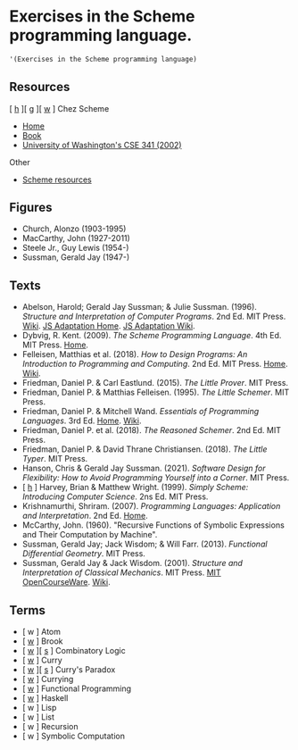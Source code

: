 # Exercises in the Scheme programming language.

```scheme
'(Exercises in the Scheme programming language)
```

## Resources

[ [h](https://cisco.github.io/ChezScheme/) ][ [g](https://github.com/cisco/chezscheme) ][ [w](https://en.wikipedia.org/wiki/Chez_Scheme) ] Chez Scheme
* [Home](https://www.scheme.com)
* [Book](https://www.scheme.com/tspl4/)
* [University of Washington's CSE 341 (2002)](https://courses.cs.washington.edu/courses/cse341/02wi/scheme/)

Other
* [Scheme resources](https://erkin.party/scheme/bibliography/)

## Figures

* Church, Alonzo (1903-1995)
* MacCarthy, John (1927-2011)
* Steele Jr., Guy Lewis (1954-)
* Sussman, Gerald Jay (1947-)

## Texts

* Abelson, Harold; Gerald Jay Sussman; & Julie Sussman. (1996). _Structure and Interpretation of Computer Programs_. 2nd Ed. MIT Press. [Wiki](https://en.wikipedia.org/wiki/Structure_and_Interpretation_of_Computer_Programs). [JS Adaptation Home](https://source-academy.github.io/sicp/). [JS Adaptation Wiki](https://en.wikipedia.org/wiki/Structure_and_Interpretation_of_Computer_Programs,_JavaScript_Adaptation).
* Dybvig, R. Kent. (2009). _The Scheme Programming Language_. 4th Ed. MIT Press. [Home](https://www.scheme.com/tspl4/).
* Felleisen, Matthias et al. (2018). _How to Design Programs: An Introduction to Programming and Computing_. 2nd Ed. MIT Press. [Home](https://htdp.org). [Wiki](https://en.wikipedia.org/wiki/How_to_Design_Programs).
* Friedman, Daniel P. & Carl Eastlund. (2015). _The Little Prover_. MIT Press.
* Friedman, Daniel P. & Matthias Felleisen. (1995). _The Little Schemer_. MIT Press.
* Friedman, Daniel P. & Mitchell Wand. _Essentials of Programming Languages_. 3rd Ed. [Home](https://eopl3.com). [Wiki](https://en.wikipedia.org/wiki/Essentials_of_Programming_Languages).
* Friedman, Daniel P. et al. (2018). _The Reasoned Schemer_. 2nd Ed. MIT Press.
* Friedman, Daniel P. & David Thrane Christiansen. (2018). _The Little Typer_. MIT Press.
* Hanson, Chris & Gerald Jay Sussman. (2021). _Software Design for Flexibility: How to Avoid Programming Yourself into a Corner_. MIT Press.
* [ [h](https://people.eecs.berkeley.edu/~bh/ss-toc2.html) ] Harvey, Brian & Matthew Wright. (1999). _Simply Scheme: Introducing Computer Science_. 2ns Ed. MIT Press.
* Krishnamurthi, Shriram. (2007). _Programming Languages: Application and Interpretation_. 2nd Ed. [Home](http://cs.brown.edu/~sk/Publications/Books/ProgLangs/).
* McCarthy, John. (1960). "Recursive Functions of Symbolic Expressions and Their Computation by Machine".
* Sussman, Gerald Jay; Jack Wisdom; & Will Farr. (2013). _Functional Differential Geometry_. MIT Press.
* Sussman, Gerald Jay & Jack Wisdom. (2001). _Structure and Interpretation of Classical Mechanics_. MIT Press. [MIT OpenCourseWare](https://ocw.mit.edu/courses/12-620j-classical-mechanics-a-computational-approach-fall-2008/). [Wiki](https://en.wikipedia.org/wiki/Structure_and_Interpretation_of_Classical_Mechanics).

## Terms

* [ w ] Atom
* [ [w](https://en.wikipedia.org/wiki/BrookGPU) ] Brook
* [ [w](https://en.wikipedia.org/wiki/Combinatory_logic) ][ [s](https://plato.stanford.edu/entries/logic-combinatory/) ] Combinatory Logic
* [ [w](https://en.wikipedia.org/wiki/Curry_(programming_language)) ] Curry
* [ [w](https://en.wikipedia.org/wiki/Curry%27s_paradox) ][ [s](https://plato.stanford.edu/entries/curry-paradox/) ] Curry's Paradox
* [ [w](https://en.wikipedia.org/wiki/Currying) ] Currying
* [ [w](https://en.wikipedia.org/wiki/Functional_programming) ] Functional Programming
* [ [w](https://en.wikipedia.org/wiki/Haskell) ] Haskell
* [ w ] Lisp
* [ w ] List
* [ w ] Recursion
* [ w ] Symbolic Computation